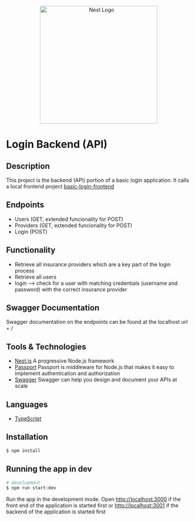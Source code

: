 <p align="center">
  <a href="http://nestjs.com/" target="blank"><img src="https://nestjs.com/img/logo_text.svg" width="320" alt="Nest Logo" /></a>
</p>

[circleci-image]: https://img.shields.io/circleci/build/github/nestjs/nest/master?token=abc123def456
[circleci-url]: https://circleci.com/gh/nestjs/nest


# Login Backend (API)

## Description
This project is the backend (API) portion of a basic login application. It calls a local frontend project [basic-login-frontend](https://github.com/mchadds/basic-login-frontend)

## Endpoints
- Users (GET, extended funcionality for POST)
- Providers (GET, extended funcionality for POST)
- Login (POST)

## Functionality
- Retrieve all insurance providers which are a key part of the login process
- Retrieve all users
- login --> check for a user with matching credentials (username and password) with the correct insurance provider

## Swagger Documentation
Swagger documentation on the endpoints can be found at the localhost url + /

## Tools & Technologies
- [Nest.js](https://nestjs.com/) A progressive Node.js framework
- [Passport](https://www.passportjs.org/docs/) Passport is middleware for Node.js that makes it easy to implement authentication and authorization
- [Swagger](https://swagger.io/docs/) Swagger can help you design and document your APIs at scale

## Languages
- [TypeScript](https://www.typescriptlang.org/)


## Installation

```bash
$ npm install
```

## Running the app in dev

```bash
# development
$ npm run start:dev
```

Run the app in the development mode.
Open [http://localhost:3000](http://localhost:3000) if the front end of the application is started first or [http://localhost:3001](http://localhost:3001) if the backend of the application is started first 




